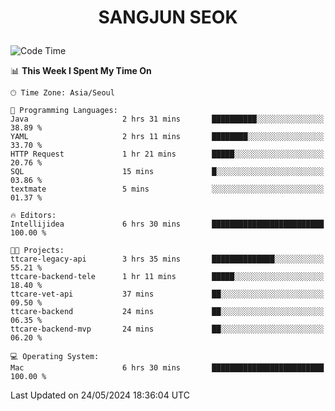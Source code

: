 <h1>
 <p align="center">
   SANGJUN SEOK
 </p>
</h1>

<!--START_SECTION:waka-->
![Code Time](http://img.shields.io/badge/Code%20Time-3%2C563%20hrs%2038%20mins-blue)

📊 **This Week I Spent My Time On** 

```text
🕑︎ Time Zone: Asia/Seoul

💬 Programming Languages: 
Java                     2 hrs 31 mins       ██████████░░░░░░░░░░░░░░░   38.89 % 
YAML                     2 hrs 11 mins       ████████░░░░░░░░░░░░░░░░░   33.70 % 
HTTP Request             1 hr 21 mins        █████░░░░░░░░░░░░░░░░░░░░   20.76 % 
SQL                      15 mins             █░░░░░░░░░░░░░░░░░░░░░░░░   03.86 % 
textmate                 5 mins              ░░░░░░░░░░░░░░░░░░░░░░░░░   01.37 % 

🔥 Editors: 
Intellijidea             6 hrs 30 mins       █████████████████████████   100.00 % 

🐱‍💻 Projects: 
ttcare-legacy-api        3 hrs 35 mins       ██████████████░░░░░░░░░░░   55.21 % 
ttcare-backend-tele      1 hr 11 mins        █████░░░░░░░░░░░░░░░░░░░░   18.40 % 
ttcare-vet-api           37 mins             ██░░░░░░░░░░░░░░░░░░░░░░░   09.50 % 
ttcare-backend           24 mins             ██░░░░░░░░░░░░░░░░░░░░░░░   06.35 % 
ttcare-backend-mvp       24 mins             ██░░░░░░░░░░░░░░░░░░░░░░░   06.20 % 

💻 Operating System: 
Mac                      6 hrs 30 mins       █████████████████████████   100.00 % 
```


 Last Updated on 24/05/2024 18:36:04 UTC
<!--END_SECTION:waka-->
